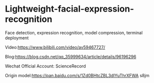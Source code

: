 # Lightweight-facial-expression-recognition
Face detection, expression recognition, model compression, terminal deployment

Video:https://www.bilibili.com/video/av59467727/

Blog:https://blog.csdn.net/qq_35999634/article/details/96196296

Wechat Official Account: ScienceRecord

Origin model:https://pan.baidu.com/s/1Zd0BHtcZBL3dIYuThrXFWA   s8jm 
